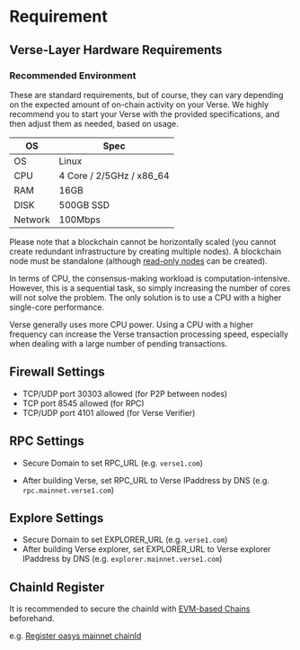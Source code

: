# Requirement

## Verse-Layer Hardware Requirements

### Recommended Environment
These are standard requirements, but of course, they can vary depending on the expected amount of on-chain activity on your Verse. We highly recommend you to start your Verse with the provided specifications, and then adjust them as needed, based on usage.

|OS|Spec|
|--|---------|
|OS|Linux|
|CPU|4 Core / 2/5GHz / x86_64|
|RAM|16GB|
|DISK|500GB SSD|
|Network|100Mbps|

Please note that a blockchain cannot be horizontally scaled (you cannot create redundant infrastructure by creating multiple nodes). A blockchain node must be standalone (although [read-only nodes](/docs/verse-developer/how-to-build-verse/1-8-read-node) can be created).

In terms of CPU, the consensus-making workload is computation-intensive. However, this is a sequential task, so simply increasing the number of cores will not solve the problem. The only solution is to use a CPU with a higher single-core performance.

Verse generally uses more CPU power. Using a CPU with a higher frequency can increase the Verse transaction processing speed, especially when dealing with a large number of pending transactions.

## Firewall Settings
- TCP/UDP port 30303 allowed (for P2P between nodes)
- TCP port 8545 allowed (for RPC)
- TCP/UDP port 4101 allowed (for Verse Verifier)

## RPC Settings
- Secure Domain to set RPC_URL
(e.g. `verse1.com`)

- After building Verse, set RPC_URL to Verse IPaddress by DNS
(e.g. `rpc.mainnet.verse1.com`)

## Explore Settings
- Secure Domain to set EXPLORER_URL
(e.g. `verse1.com`)
- After building Verse explorer, set EXPLORER_URL to Verse explorer IPaddress by DNS
(e.g. `explorer.mainnet.verse1.com`)

## ChainId Register
It is recommended to secure the chainId with [EVM-based Chains](https://github.com/ethereum-lists/chains) beforehand.

e.g. [Register oasys mainnet chainId](https://github.com/fromreto/chains/commit/00aa7728b1b1180f9e2f6f284ccb585be956d524)

